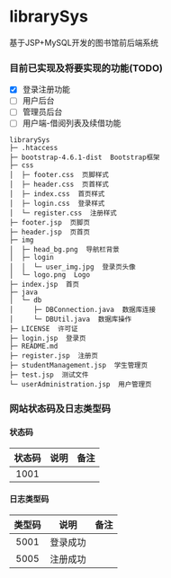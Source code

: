 # librarySys
基于JSP+MySQL开发的图书馆前后端系统

### 目前已实现及将要实现的功能(TODO)
* [x] 登录注册功能
* [ ] 用户后台
* [ ] 管理员后台
* [ ] 用户端-借阅列表及续借功能

```
librarySys
├─ .htaccess
├─ bootstrap-4.6.1-dist  Bootstrap框架
├─ css
│  ├─ footer.css  页脚样式
│  ├─ header.css  页首样式
│  ├─ index.css  首页样式
│  ├─ login.css  登录样式
│  └─ register.css  注册样式
├─ footer.jsp  页脚页
├─ header.jsp  页首页
├─ img
│  ├─ head_bg.png  导航栏背景
│  ├─ login
│  │  └─ user_img.jpg  登录页头像
│  └─ logo.png  Logo
├─ index.jsp  首页
├─ java
│  └─ db
│     ├─ DBConnection.java  数据库连接
│     └─ DBUtil.java  数据库操作
├─ LICENSE  许可证
├─ login.jsp  登录页
├─ README.md
├─ register.jsp  注册页
├─ studentManagement.jsp  学生管理页
├─ test.jsp  测试文件
└─ userAdministration.jsp  用户管理页

```

### 网站状态码及日志类型码
#### 状态码
|状态码|说明|备注|
|:-:|:-:|:-:|
|1001|||

#### 日志类型码
|类型码|说明|备注|
|:-:|:-:|:-:|
|5001|登录成功||
|5005|注册成功||